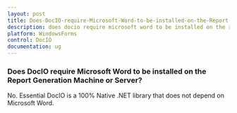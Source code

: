 ```yaml
---
layout: post
title: Does-DocIO-require-Microsoft-Word-to-be-installed-on-the-Report-Generation-Machine-or-Server
description: does docio require microsoft word to be installed on the report generation machine or server?
platform: WindowsForms
control: DocIO
documentation: ug
---
```


### Does DocIO require Microsoft Word to be installed on the Report Generation Machine or Server?

No. Essential DocIO is a 100% Native .NET library that does not depend on Microsoft Word.


